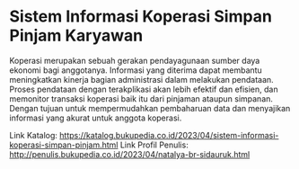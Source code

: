 # Sistem Informasi Koperasi Simpan Pinjam Karyawan

Koperasi merupakan sebuah gerakan pendayagunaan sumber daya ekonomi bagi anggotanya. Informasi yang diterima dapat membantu meningkatkan kinerja bagian administrasi dalam melakukan pendataan. Proses pendataan dengan terakplikasi akan lebih efektif dan efisien, dan memonitor transaksi koperasi baik itu dari pinjaman ataupun simpanan. Dengan tujuan untuk mempermudahkan pembaharuan data dan menyajikan informasi yang akurat untuk anggota koperasi.

Link Katalog: https://katalog.bukupedia.co.id/2023/04/sistem-informasi-koperasi-simpan-pinjam.html
Link Profil Penulis: http://penulis.bukupedia.co.id/2023/04/natalya-br-sidauruk.html

